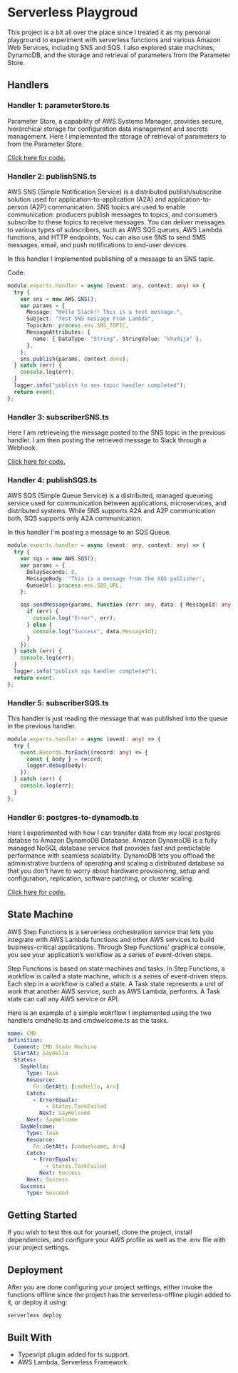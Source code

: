 # Serverless Playgroud

This project is a bit all over the place since I treated it as my personal playground to experiment with serverless functions and various Amazon Web Services, including SNS and SQS. I also explored state machines, DynamoDB, and the storage and retrieval of parameters from the Parameter Store.

## Handlers

### Handler 1: parameterStore.ts

Parameter Store, a capability of AWS Systems Manager, provides secure, hierarchical storage for configuration data management and secrets management. Here I implemented the storage of retrieval of parameters to from the Parameter Store.

[Click here for code.](https://github.com/khadijah99/serverless-playground/blob/master/src/functions/parameterStore.ts)

### Handler 2: publishSNS.ts

AWS SNS (Simple Notification Service) is a distributed publish/subscribe solution used for application-to-application (A2A) and application-to-person (A2P) communication. SNS topics are used to enable communication: producers publish messages to topics, and consumers subscribe to these topics to receive messages. You can deliver messages to various types of subscribers, such as AWS SQS queues, AWS Lambda functions, and HTTP endpoints. You can also use SNS to send SMS messages, email, and push notifications to end-user devices.

In this handler I implemented publishing of a message to an SNS topic.

Code:

```typescript
module.exports.handler = async (event: any, context: any) => {
  try {
    var sns = new AWS.SNS();
    var params = {
      Message: "Hello Slack!! This is a test message.",
      Subject: "Test SNS message From Lambda",
      TopicArn: process.env.SNS_TOPIC,
      MessageAttributes: {
        name: { DataType: "String", StringValue: "khadija" },
      },
    };
    sns.publish(params, context.done);
  } catch (err) {
    console.log(err);
  }
  logger.info("publish to sns topic handler completed");
  return event;
};
```

### Handler 3: subscriberSNS.ts

Here I am retrieveing the message posted to the SNS topic in the previous handler. I am then posting the retrieved message to Slack through a Webhook.

[Click here for code.](https://github.com/khadijah99/serverless-playground/blob/master/src/functions/subscriberSNS.ts)

### Handler 4: publishSQS.ts

AWS SQS (Simple Queue Service) is a distributed, managed queueing service used for communication between applications, microservices, and distributed systems. While SNS supports A2A and A2P communication both, SQS supports only A2A communication.

In this handler I'm posting a message to an SQS Queue.

```typescript
module.exports.handler = async (event: any, context: any) => {
  try {
    var sqs = new AWS.SQS();
    var params = {
      DelaySeconds: 0,
      MessageBody: "This is a message from the SQS publisher",
      QueueUrl: process.env.SQS_URL,
    };

    sqs.sendMessage(params, function (err: any, data: { MessageId: any }) {
      if (err) {
        console.log("Error", err);
      } else {
        console.log("Success", data.MessageId);
      }
    });
  } catch (err) {
    console.log(err);
  }
  logger.info("publish sqs handler completed");
  return event;
};
```

### Handler 5: subscriberSQS.ts

This handler is just reading the message that was published into the queue in the previous handler.

```typescript
module.exports.handler = async (event: any) => {
  try {
    event.Records.forEach((record: any) => {
      const { body } = record;
      logger.debug(body);
    });
  } catch (err) {
    console.log(err);
  }
};
```

### Handler 6: postgres-to-dynamodb.ts

Here I experimented with how I can transfer data from my local postgres databse to Amazon DynamoDB Database. Amazon DynamoDB is a fully managed NoSQL database service that provides fast and predictable performance with seamless scalability. DynamoDB lets you offload the administrative burdens of operating and scaling a distributed database so that you don't have to worry about hardware provisioning, setup and configuration, replication, software patching, or cluster scaling.

[Click here for code.](https://github.com/khadijah99/serverless-playground/blob/master/src/functions/postgres-to-dynamodb.ts)

## State Machine

AWS Step Functions is a serverless orchestration service that lets you integrate with AWS Lambda functions and other AWS services to build business-critical applications. Through Step Functions' graphical console, you see your application’s workflow as a series of event-driven steps.

Step Functions is based on state machines and tasks. In Step Functions, a workflow is called a state machine, which is a series of event-driven steps. Each step in a workflow is called a state. A Task state represents a unit of work that another AWS service, such as AWS Lambda, performs. A Task state can call any AWS service or API.

Here is an example of a simple wokrflow I implemented using the two handlers cmdhello.ts and cmdwelcome.ts as the tasks.

```yml
name: CMD
definition:
  Comment: CMD State Machine
  StartAt: SayHello
  States:
    SayHello:
      Type: Task
      Resource:
        Fn::GetAtt: [cmdhello, Arn]
      Catch:
        - ErrorEquals:
            - States.TaskFailed
          Next: SayWelcome
      Next: SayWelcome
    SayWelcome:
      Type: Task
      Resource:
        Fn::GetAtt: [cmdwelcome, Arn]
      Catch:
        - ErrorEquals:
            - States.TaskFailed
          Next: Success
      Next: Success
    Success:
      Type: Succeed
```

## Getting Started

If you wish to test this out for yourself, clone the project, install dependencies, and configure your AWS profile as well as the .env file with your project settings.

## Deployment

After you are done configuring your project settings, either invoke the functions offline since the project has the serverless-offline plugin added to it, or deploy it using:

```
serverless deploy
```

## Built With

- Typesript plugin added for ts support.
- AWS Lambda, Serverless Framework.
